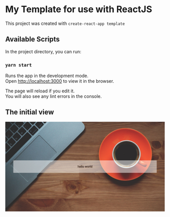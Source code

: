 # My Template for use with ReactJS

This project was created with `create-react-app template`

## Available Scripts

In the project directory, you can run:

### `yarn start`

Runs the app in the development mode.<br />
Open [http://localhost:3000](http://localhost:3000) to view it in the browser.

The page will reload if you edit it.<br />
You will also see any lint errors in the console.

## The initial view

![Screenshot](screenshot.png)
